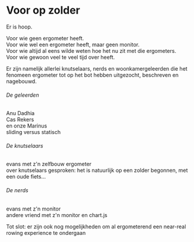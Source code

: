 # Voor op zolder

Er is hoop. 

Voor wie geen ergometer heeft. <br/>
Voor wie wel een ergometer heeft, maar geen monitor.<br/>
Voor wie altijd al eens wilde weten hoe het nu zit met die ergometers.<br/>
Voor wie gewoon veel te veel tijd over heeft.<br/>


Er zijn namelijk allerlei knutselaars, nerds en woonkamergeleerden die het fenomeen ergometer tot op het bot hebben uitgezocht, beschreven en nagebouwd.

###### De geleerden
Anu Dadhia<br/>
Cas Rekers<br/>
en onze Marinus<br/>
sliding versus statisch<br/>

###### De knutselaars
evans met z'n zelfbouw ergometer<br/>
over knutselaars gesproken: het is natuurlijk op een zolder begonnen, met een oude fiets...

###### De nerds

evans met z'n monitor<br/>andere vriend met z'n monitor en chart.js



Tot slot: er zijn ook nog mogelijkheden om al ergometerend een near-real rowing experience te ondergaan